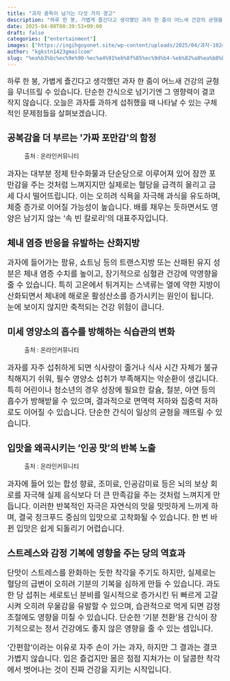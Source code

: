 ```yaml
---
title: "과자 중독이 남기는 다섯 가지 경고"
description: "하루 한 봉, 가볍게 즐긴다고 생각했던 과자 한 줌이 어느새 건강의 균형을 무너뜨릴 수 있습니다. 단순한 간식으로 넘기기엔 그 영향력이 결코 작지 않습니다. 오늘은 과자를 과하게 섭취했을 때 나타날 수 있는 구체적인 문제점들을 살펴보겠습니다."
date: 2025-04-08T00:39:53+09:00
draft: false
categories: ["entertainment"]
images: ["https://ingihgoyonet.site/wp-content/uploads/2025/04/과자-1024x683.jpg", "https://ingihgoyonet.site/wp-content/uploads/2025/04/과자의위험성-1024x683.jpg", "https://ingihgoyonet.site/wp-content/uploads/2025/04/과자의안좋은점-1024x683.jpg"]
author: "kgkstn1423gmailcom"
slug: "%ea%b3%bc%ec%9e%90-%ec%a4%91%eb%8f%85%ec%9d%b4-%eb%82%a8%ea%b8%b0%eb%8a%94-%eb%8b%a4%ec%84%af-%ea%b0%80%ec%a7%80-%ea%b2%bd%ea%b3%a0"
---
```


<p style="font-size:17px">하루 한 봉, 가볍게 즐긴다고 생각했던 과자 한 줌이 어느새 건강의 균형을 무너뜨릴 수 있습니다. 단순한 간식으로 넘기기엔 그 영향력이 결코 작지 않습니다. 오늘은 과자를 과하게 섭취했을 때 나타날 수 있는 구체적인 문제점들을 살펴보겠습니다.</p> <h2 >공복감을 더 부르는 '가짜 포만감'의 함정</h2> <figure ><img src="https://ingihgoyonet.site/wp-content/uploads/2025/04/과자-1024x683.jpg" alt="" style="aspect-ratio:16/9;object-fit:cover"/><figcaption >출처 : 온라인커뮤니티</figcaption></figure> <p style="font-size:18px">과자는 대부분 정제 탄수화물과 단순당으로 이루어져 있어 잠깐 포만감을 주는 것처럼 느껴지지만 실제로는 혈당을 급격히 올리고 금세 다시 떨어뜨립니다. 이는 오히려 식욕을 자극해 과식을 유도하며, 체중 증가로 이어질 가능성이 높습니다. 배를 채우는 듯하면서도 영양은 남기지 않는 ‘속 빈 칼로리’의 대표주자입니다.</p> <h2 >체내 염증 반응을 유발하는 산화지방</h2> <p style="font-size:18px">과자에 들어가는 팜유, 쇼트닝 등의 트랜스지방 또는 산패된 유지 성분은 체내 염증 수치를 높이고, 장기적으로 심혈관 건강에 악영향을 줄 수 있습니다. 특히 고온에서 튀겨지는 스낵류는 열에 약한 지방이 산화되면서 체내에 해로운 활성산소를 증가시키는 원인이 됩니다. 눈에 보이지 않지만 축적되는 건강 위험이 큽니다.</p> <h2 >미세 영양소의 흡수를 방해하는 식습관의 변화</h2> <figure ><img src="https://ingihgoyonet.site/wp-content/uploads/2025/04/과자의위험성-1024x683.jpg" alt="" style="aspect-ratio:16/9;object-fit:cover"/><figcaption >출처 : 온라인커뮤니티</figcaption></figure> <p style="font-size:18px">과자를 자주 섭취하게 되면 식사량이 줄거나 식사 시간 자체가 불규칙해지기 쉬워, 필수 영양소 섭취가 부족해지는 악순환이 생깁니다. 특히 어린이나 청소년의 경우 성장에 필요한 칼슘, 철분, 아연 등의 흡수가 방해받을 수 있으며, 결과적으로 면역력 저하와 집중력 저하로도 이어질 수 있습니다. 단순한 간식이 일상의 균형을 깨뜨릴 수 있습니다.</p> <h2 >입맛을 왜곡시키는 ‘인공 맛’의 반복 노출</h2> <figure ><img src="https://ingihgoyonet.site/wp-content/uploads/2025/04/과자의안좋은점-1024x683.jpg" alt="" style="aspect-ratio:16/9;object-fit:cover"/><figcaption >출처 : 온라인커뮤니티</figcaption></figure> <p style="font-size:18px">과자에 들어 있는 합성 향료, 조미료, 인공감미료 등은 뇌의 보상 회로를 자극해 실제 음식보다 더 큰 만족감을 주는 것처럼 느껴지게 만듭니다. 이러한 반복적인 자극은 자연식의 맛을 밋밋하게 느끼게 하며, 결국 정크푸드 중심의 입맛으로 고착화될 수 있습니다. 한 번 바뀐 입맛은 쉽게 되돌리기 어렵습니다.</p> <h2 >스트레스와 감정 기복에 영향을 주는 당의 역효과</h2> <p style="font-size:18px">단맛이 스트레스를 완화하는 듯한 착각을 주기도 하지만, 실제로는 혈당의 급변이 오히려 기분의 기복을 심하게 만들 수 있습니다. 과도한 당 섭취는 세로토닌 분비를 일시적으로 증가시킨 뒤 빠르게 고갈시켜 오히려 우울감을 유발할 수 있으며, 습관적으로 먹게 되면 감정 조절에도 영향을 미칠 수 있습니다. 단순한 ‘기분 전환’용 간식이 장기적으로는 정서 건강에도 좋지 않은 영향을 줄 수 있는 셈입니다.</p> <p style="font-size:18px">‘간편함’이라는 이유로 자주 손이 가는 과자, 하지만 그 결과는 결코 가볍지 않습니다. 입은 즐겁지만 몸은 점점 지쳐가는 이 달콤한 착각에서 벗어나는 것이 진짜 건강을 지키는 시작입니다.</p>